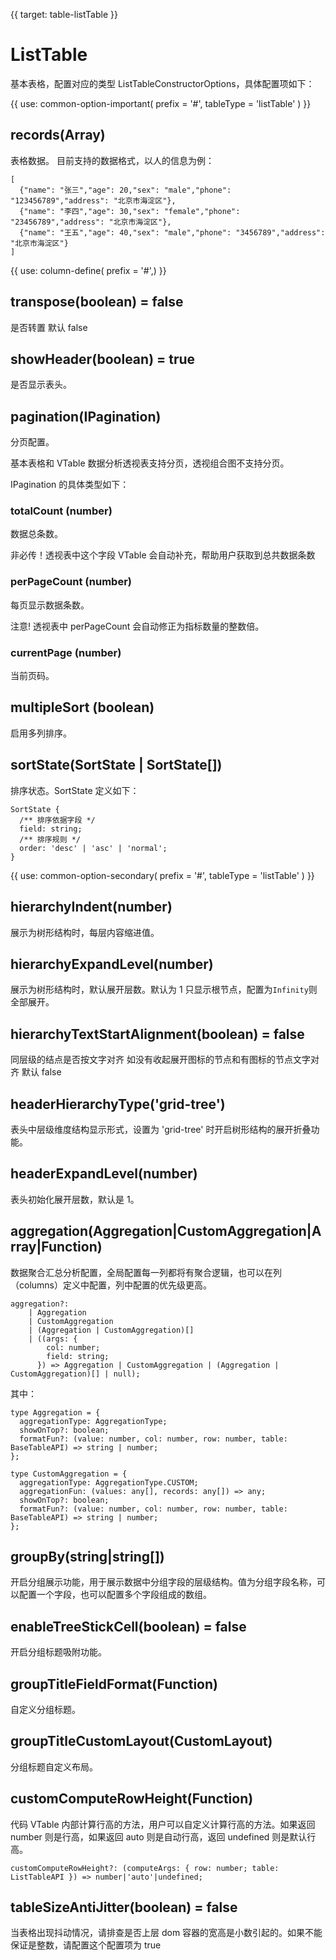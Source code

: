 {{ target: table-listTable }}

# ListTable

基本表格，配置对应的类型 ListTableConstructorOptions，具体配置项如下：

{{ use: common-option-important(
    prefix = '#',
    tableType = 'listTable'
) }}

## records(Array)

表格数据。
目前支持的数据格式，以人的信息为例：

```
[
  {"name": "张三","age": 20,"sex": "male","phone": "123456789","address": "北京市海淀区"},
  {"name": "李四","age": 30,"sex": "female","phone": "23456789","address": "北京市海淀区"},
  {"name": "王五","age": 40,"sex": "male","phone": "3456789","address": "北京市海淀区"}
]
```

{{ use: column-define( prefix = '#',) }}

## transpose(boolean) = false

是否转置 默认 false

## showHeader(boolean) = true

是否显示表头。

## pagination(IPagination)

分页配置。

基本表格和 VTable 数据分析透视表支持分页，透视组合图不支持分页。

IPagination 的具体类型如下：

### totalCount (number)

数据总条数。

非必传！透视表中这个字段 VTable 会自动补充，帮助用户获取到总共数据条数

### perPageCount (number)

每页显示数据条数。

注意! 透视表中 perPageCount 会自动修正为指标数量的整数倍。

### currentPage (number)

当前页码。

## multipleSort (boolean)

启用多列排序。

## sortState(SortState | SortState[])

排序状态。SortState 定义如下：

```
SortState {
  /** 排序依据字段 */
  field: string;
  /** 排序规则 */
  order: 'desc' | 'asc' | 'normal';
}
```

{{ use: common-option-secondary(
    prefix = '#',
    tableType = 'listTable'
) }}

## hierarchyIndent(number)

展示为树形结构时，每层内容缩进值。

## hierarchyExpandLevel(number)

展示为树形结构时，默认展开层数。默认为 1 只显示根节点，配置为`Infinity`则全部展开。

## hierarchyTextStartAlignment(boolean) = false

同层级的结点是否按文字对齐 如没有收起展开图标的节点和有图标的节点文字对齐 默认 false

## headerHierarchyType('grid-tree')

表头中层级维度结构显示形式，设置为 'grid-tree' 时开启树形结构的展开折叠功能。

## headerExpandLevel(number)

表头初始化展开层数，默认是 1。

## aggregation(Aggregation|CustomAggregation|Array|Function)

数据聚合汇总分析配置，全局配置每一列都将有聚合逻辑，也可以在列（columns）定义中配置，列中配置的优先级更高。

```
aggregation?:
    | Aggregation
    | CustomAggregation
    | (Aggregation | CustomAggregation)[]
    | ((args: {
        col: number;
        field: string;
      }) => Aggregation | CustomAggregation | (Aggregation | CustomAggregation)[] | null);
```

其中：

```
type Aggregation = {
  aggregationType: AggregationType;
  showOnTop?: boolean;
  formatFun?: (value: number, col: number, row: number, table: BaseTableAPI) => string | number;
};

type CustomAggregation = {
  aggregationType: AggregationType.CUSTOM;
  aggregationFun: (values: any[], records: any[]) => any;
  showOnTop?: boolean;
  formatFun?: (value: number, col: number, row: number, table: BaseTableAPI) => string | number;
};
```

## groupBy(string|string[])

开启分组展示功能，用于展示数据中分组字段的层级结构。值为分组字段名称，可以配置一个字段，也可以配置多个字段组成的数组。

## enableTreeStickCell(boolean) = false

开启分组标题吸附功能。

## groupTitleFieldFormat(Function)

自定义分组标题。

## groupTitleCustomLayout(CustomLayout)

分组标题自定义布局。

## customComputeRowHeight(Function)

代码 VTable 内部计算行高的方法，用户可以自定义计算行高的方法。如果返回 number 则是行高，如果返回 auto 则是自动行高，返回 undefined 则是默认行高。

```
customComputeRowHeight?: (computeArgs: { row: number; table: ListTableAPI }) => number|'auto'|undefined;
```

## tableSizeAntiJitter(boolean) = false

当表格出现抖动情况，请排查是否上层 dom 容器的宽高是小数引起的。如果不能保证是整数，请配置这个配置项为 true
